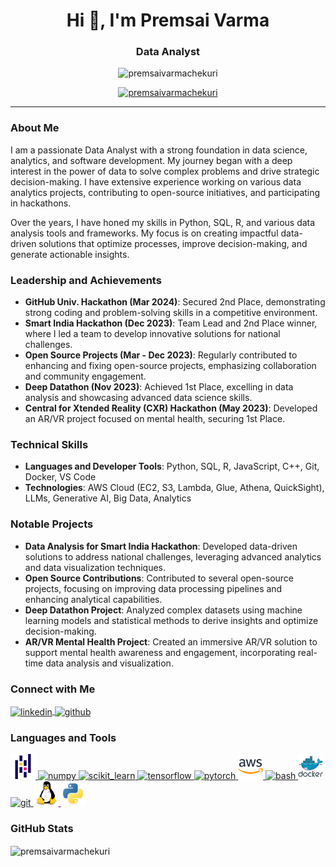 <h1 align="center">Hi 👋, I'm Premsai Varma</h1>
<h3 align="center">Data Analyst</h3>

<p align="center"> <img src="https://komarev.com/ghpvc/?username=premsaivarmachekuri&label=Profile%20views&color=0e75b6&style=flat" alt="premsaivarmachekuri" /> </p>

<p align="center"> <a href="https://github.com/ryo-ma/github-profile-trophy"><img src="https://github-profile-trophy.vercel.app/?username=premsaivarmachekuri" alt="premsaivarmachekuri" /></a> </p>

---

### About Me

I am a passionate Data Analyst with a strong foundation in data science, analytics, and software development. My journey began with a deep interest in the power of data to solve complex problems and drive strategic decision-making. I have extensive experience working on various data analytics projects, contributing to open-source initiatives, and participating in hackathons.

Over the years, I have honed my skills in Python, SQL, R, and various data analysis tools and frameworks. My focus is on creating impactful data-driven solutions that optimize processes, improve decision-making, and generate actionable insights.

### Leadership and Achievements

- **GitHub Univ. Hackathon (Mar 2024)**: Secured 2nd Place, demonstrating strong coding and problem-solving skills in a competitive environment.
- **Smart India Hackathon (Dec 2023)**: Team Lead and 2nd Place winner, where I led a team to develop innovative solutions for national challenges.
- **Open Source Projects (Mar - Dec 2023)**: Regularly contributed to enhancing and fixing open-source projects, emphasizing collaboration and community engagement.
- **Deep Datathon (Nov 2023)**: Achieved 1st Place, excelling in data analysis and showcasing advanced data science skills.
- **Central for Xtended Reality (CXR) Hackathon (May 2023)**: Developed an AR/VR project focused on mental health, securing 1st Place.

### Technical Skills

- **Languages and Developer Tools**: Python, SQL, R, JavaScript, C++, Git, Docker, VS Code
- **Technologies**: AWS Cloud (EC2, S3, Lambda, Glue, Athena, QuickSight), LLMs, Generative AI, Big Data, Analytics

### Notable Projects

- **Data Analysis for Smart India Hackathon**: Developed data-driven solutions to address national challenges, leveraging advanced analytics and data visualization techniques.
- **Open Source Contributions**: Contributed to several open-source projects, focusing on improving data processing pipelines and enhancing analytical capabilities.
- **Deep Datathon Project**: Analyzed complex datasets using machine learning models and statistical methods to derive insights and optimize decision-making.
- **AR/VR Mental Health Project**: Created an immersive AR/VR solution to support mental health awareness and engagement, incorporating real-time data analysis and visualization.

### Connect with Me

<p align="left">
  <a href="https://linkedin.com/in/premsaivarma" target="blank">
    <img align="center" src="https://www.vectorlogo.zone/logos/linkedin/linkedin-icon.svg" alt="linkedin" height="30" width="30" />
  </a>
  <a href="https://github.com/premsaivarmachekuri" target="blank">
    <img align="center" src="https://www.vectorlogo.zone/logos/github/github-icon.svg" alt="github" height="30" width="30" />
  </a>
</p>

### Languages and Tools

<p align="left">
  <!-- Data Tools -->
  <a href="https://pandas.pydata.org/" target="_blank" rel="noreferrer">
    <img src="https://raw.githubusercontent.com/devicons/devicon/2ae2a900d2f041da66e950e4d48052658d850630/icons/pandas/pandas-original.svg" alt="pandas" width="40" height="40"/>
  </a>
  <a href="https://numpy.org/" target="_blank" rel="noreferrer">
    <img src="https://www.vectorlogo.zone/logos/numpy/numpy-icon.svg" alt="numpy" width="40" height="40"/>
  </a>
  <a href="https://scikit-learn.org/" target="_blank" rel="noreferrer">
    <img src="https://upload.wikimedia.org/wikipedia/commons/0/05/Scikit_learn_logo_small.svg" alt="scikit_learn" width="40" height="40"/>
  </a>
  <a href="https://www.tensorflow.org" target="_blank" rel="noreferrer">
    <img src="https://www.vectorlogo.zone/logos/tensorflow/tensorflow-icon.svg" alt="tensorflow" width="40" height="40"/>
  </a>
  <a href="https://pytorch.org" target="_blank" rel="noreferrer">
    <img src="https://www.vectorlogo.zone/logos/pytorch/pytorch-icon.svg" alt="pytorch" width="40" height="40"/>
  </a>

  <!-- General Tools -->
  <a href="https://aws.amazon.com" target="_blank" rel="noreferrer">
    <img src="https://raw.githubusercontent.com/devicons/devicon/master/icons/amazonwebservices/amazonwebservices-original-wordmark.svg" alt="aws" width="40" height="40"/> 
  </a>
  <a href="https://www.gnu.org/software/bash/" target="_blank" rel="noreferrer"> 
    <img src="https://www.vectorlogo.zone/logos/gnu_bash/gnu_bash-icon.svg" alt="bash" width="40" height="40"/> 
  </a> 
  <a href="https://www.docker.com/" target="_blank" rel="noreferrer"> 
    <img src="https://raw.githubusercontent.com/devicons/devicon/master/icons/docker/docker-original-wordmark.svg" alt="docker" width="40" height="40"/> 
  </a> 
  <a href="https://git-scm.com/" target="_blank" rel="noreferrer"> 
    <img src="https://www.vectorlogo.zone/logos/git-scm/git-scm-icon.svg" alt="git" width="40" height="40"/> 
  </a> 
  <a href="https://www.linux.org/" target="_blank" rel="noreferrer"> 
    <img src="https://raw.githubusercontent.com/devicons/devicon/master/icons/linux/linux-original.svg" alt="linux" width="40" height="40"/> 
  </a> 
  <a href="https://www.python.org" target="_blank" rel="noreferrer"> 
    <img src="https://raw.githubusercontent.com/devicons/devicon/master/icons/python/python-original.svg" alt="python" width="40" height="40"/> 
  </a> 
</p>

### GitHub Stats

<p><img align="center" src="https://github-readme-streak-stats.herokuapp.com/?user=premsaivarmachekuri&" alt="premsaivarmachekuri" /></p>
